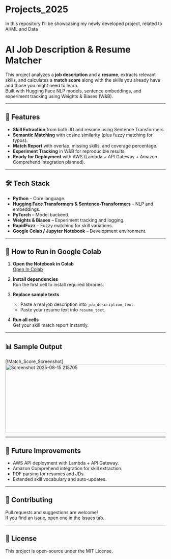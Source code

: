 # Projects_2025
In this repository I'll be showcasing my newly developed project, related to AI/ML and Data
# AI Job Description & Resume Matcher

This project analyzes a **job description** and a **resume**, extracts relevant skills, and calculates a **match score** along with the skills you already have and those you might need to learn.  
Built with Hugging Face NLP models, sentence embeddings, and experiment tracking using Weights & Biases (W&B).

---

## 🚀 Features
- **Skill Extraction** from both JD and resume using Sentence Transformers.
- **Semantic Matching** with cosine similarity (plus fuzzy matching for typos).
- **Match Report** with overlap, missing skills, and coverage percentage.
- **Experiment Tracking** in W&B for reproducible results.
- **Ready for Deployment** with AWS (Lambda + API Gateway + Amazon Comprehend integration planned).

---

## 🛠 Tech Stack
- **Python** – Core language.
- **Hugging Face Transformers & Sentence-Transformers** – NLP and embeddings.
- **PyTorch** – Model backend.
- **Weights & Biases** – Experiment tracking and logging.
- **RapidFuzz** – Fuzzy matching for skill variations.
- **Google Colab / Jupyter Notebook** – Development environment.

---

## 📂 How to Run in Google Colab
1. **Open the Notebook in Colab**  
   [Open In Colab]((https://colab.research.google.com/drive/1vcBWysu1zkCOSmn7o6NRWjl0rBdrJYDu#scrollTo=dMeERm0a5U_y))  
   
2. **Install dependencies**  
   Run the first cell to install required libraries.

3. **Replace sample texts**  
   - Paste a real job description into `job_description_text`.
   - Paste your resume text into `resume_text`.

4. **Run all cells**  
   Get your skill match report instantly.

---

## 📊 Sample Output
[!Match_Score_Screenshot]<img width="1610" height="214" alt="Screenshot 2025-08-15 215705" src="https://github.com/user-attachments/assets/ff9afba7-931c-4855-a743-1053a79d6b25" />


---

## 📌 Future Improvements
- AWS API deployment with Lambda + API Gateway.
- Amazon Comprehend integration for skill extraction.
- PDF parsing for resumes and JDs.
- Extended skill vocabulary and auto-updates.

---

## 🤝 Contributing
Pull requests and suggestions are welcome!  
If you find an issue, open one in the Issues tab.

---

## 📜 License
This project is open-source under the MIT License.
